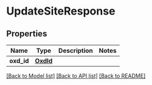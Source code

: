 # UpdateSiteResponse

## Properties
Name | Type | Description | Notes
------------ | ------------- | ------------- | -------------
**oxd_id** | [**OxdId**](OxdId.md) |  | 

[[Back to Model list]](../README.md#documentation-for-models) [[Back to API list]](../README.md#documentation-for-api-endpoints) [[Back to README]](../README.md)

